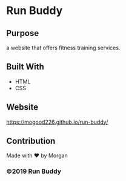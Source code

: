 # Run Buddy

## Purpose
a website that offers fitness training services.

## Built With
* HTML
* CSS

## Website
https://mogood226.github.io/run-buddy/

## Contribution
Made with ❤️ by Morgan

### ©️2019 Run Buddy
